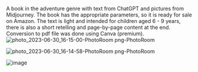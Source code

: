 A book in the adventure genre with text from ChatGPT and pictures from Midjourney. The book has the appropriate parameters, so it is ready for sale on Amazon. The text is light and intended for children aged 6 - 9 years, there is also a short retelling and page-by-page content at the end. Conversion to pdf file was done using Canva (premium).
![photo_2023-06-30_16-15-00-PhotoRoom png-PhotoRoom](https://github.com/Andrewamebniy/Book-by-neural-networks/assets/133965159/a28e9053-c734-4da5-be66-e3efe042365b)


![photo_2023-06-30_16-14-58-PhotoRoom png-PhotoRoom](https://github.com/Andrewamebniy/Book-by-neural-networks/assets/133965159/d77f8d3b-f6f5-4234-a7ab-91346d76c3fd)


![image](https://github.com/Andrewamebniy/Book-by-neural-networks/assets/133965159/834e5d6d-7218-4762-9663-a61068aba0ea)

